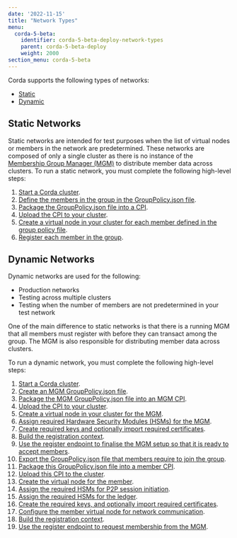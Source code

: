 ```yaml
---
date: '2022-11-15'
title: "Network Types"
menu:
  corda-5-beta:
    identifier: corda-5-beta-deploy-network-types
    parent: corda-5-beta-deploy
    weight: 2000
section_menu: corda-5-beta
---
```


Corda supports the following types of networks:
* [Static](#static-networks)
* [Dynamic](#dynamic-networks)

## Static Networks

Static networks are intended for test purposes when the list of virtual nodes or members in the network are predetermined.
These networks are composed of only a single cluster as there is no instance of the [Membership Group Manager (MGM)](../introduction/key-concepts.html#membership-management) to distribute member data across clusters.
To run a static network, you must complete the following high-level steps:
1. [Start a Corda cluster](deployment-tutorials/deploy-corda-cluster.html).
2. [Define the members in the group in the GroupPolicy.json file](../operating/operating-tutorials/onboarding/static-onboarding.html#create-the-group-policy-file).
3. [Package the GroupPolicy.json file into a CPI](../operating/operating-tutorials/onboarding/static-onboarding.html#create-a-cpi).
4. [Upload the CPI to your cluster](../operating/operating-tutorials/onboarding/static-onboarding.html#upload-the-cpi).
5. [Create a virtual node in your cluster for each member defined in the group policy file](../operating/operating-tutorials/onboarding/static-onboarding.html#create-virtual-nodes-for-each-member).
6. [Register each member in the group](../operating/operating-tutorials/onboarding/static-onboarding.html#register-members).

## Dynamic Networks

Dynamic networks are used for the following:
* Production networks
* Testing across multiple clusters
* Testing when the number of members are not predetermined in your test network

One of the main difference to static networks is that there is a running MGM that all members must register with before they can transact among the group. The MGM is also responsible for distributing member data across clusters.

To run a dynamic network, you must complete the following high-level steps:
1. [Start a Corda cluster](deployment-tutorials/deploy-corda-cluster.html).
2. [Create an MGM GroupPolicy.json file](../operating/operating-tutorials/onboarding/mgm-onboarding.html#create-the-group-policy-file).
3. [Package the MGM GroupPolicy.json file into an MGM CPI](../operating/operating-tutorials/onboarding/mgm-onboarding.html#build-the-cpi).
4. [Upload the CPI to your cluster](../operating/operating-tutorials/onboarding/mgm-onboarding.html#upload-the-cpi).
5. [Create a virtual node in your cluster for the MGM](../operating/operating-tutorials/onboarding/mgm-onboarding.html#create-a-virtual-node).
6. [Assign required Hardware Security Modules (HSMs) for the MGM](../operating/operating-tutorials/onboarding/mgm-onboarding.html#assign-soft-hsm-and-generate-session-initiation-and-ecdh-key-pair).
7. [Create required keys and optionally import required certificates](../operating/operating-tutorials/onboarding/mgm-onboarding.html#configure-the-cluster-tls-key-pair-and-certificate).
8. [Build the registration context](../operating/operating-tutorials/onboarding/mgm-onboarding.html#build-registration-context).
9. [Use the register endpoint to finalise the MGM setup so that it is ready to accept members](../operating/operating-tutorials/onboarding/mgm-onboarding.html#register-the-mgm).
10. [Export the GroupPolicy.json file that members require to join the group](../operating/operating-tutorials/onboarding/mgm-onboarding.html#export-the-group-policy).
11. [Package this GroupPolicy.json file into a member CPI](../operating/operating-tutorials/onboarding/dynamic-onboarding.html#build-the-cpi).
12. [Upload this CPI to the cluster](../operating/operating-tutorials/onboarding/dynamic-onboarding.html#upload-the-cpi).
13. [Create the virtual node for the member](../operating/operating-tutorials/onboarding/dynamic-onboarding.html#create-a-virtual-node).
14. [Assign the required HSMs for P2P session initiation](../operating/operating-tutorials/onboarding/dynamic-onboarding.html#configure-the-p2p-session-initiation-key-pair-and-certificate).
15. [Assign the required HSMs for the ledger](../operating/operating-tutorials/onboarding/dynamic-onboarding.html#configure-the-ledger-key-pair-and-certificate).
16. [Create the required keys, and optionally import required certificates](../operating/operating-tutorials/onboarding/dynamic-onboarding.html#configure-the-tls-key-pair-and-certificate).
17. [Configure the member virtual node for network communication](../operating/operating-tutorials/onboarding/dynamic-onboarding.html#configure-the-member-virtual-node-for-network-communication).
18. [Build the registration context](../operating/operating-tutorials/onboarding/dynamic-onboarding.html#build-registration-context).
19. [Use the register endpoint to request membership from the MGM](../operating/operating-tutorials/onboarding/dynamic-onboarding.html#register-members).